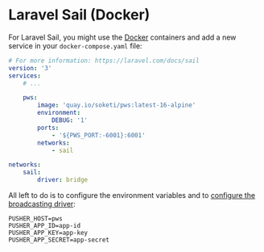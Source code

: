 # Laravel Sail \(Docker\)

For Laravel Sail, you might use the [Docker](docker.md) containers and add a new service in your `docker-compose.yaml` file:

```yaml
# For more information: https://laravel.com/docs/sail
version: '3'
services:
    # ...

    pws:
        image: 'quay.io/soketi/pws:latest-16-alpine'
        environment:
            DEBUG: '1'
        ports:
            - '${PWS_PORT:-6001}:6001'
        networks:
            - sail

networks:
    sail:
        driver: bridge
```

All left to do is to configure the environment variables and to [configure the broadcasting driver](../backend-configuration/laravel-broadcasting.md):

```text
PUSHER_HOST=pws
PUSHER_APP_ID=app-id
PUSHER_APP_KEY=app-key
PUSHER_APP_SECRET=app-secret
```

